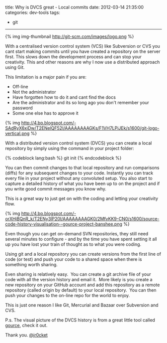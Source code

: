 title: Why is DVCS great - Local commits
date: 2012-03-14 21:35:00
categories: dev-tools
tags: 
- git
---

{% img img-thumbnail http://git-scm.com/images/logo.png %}

With a centralised version control system (VCS) like Subversion or CVS you cant start making commits until you have created a repository on the server first.  This slows down the development process and can stop your creativity.  This and other reasons are why I now use a distributed approach using Git.

<!-- more -->

This limitation is a major pain if you are:

*   Off-line
*   Not the administrator
*   Have forgotten how to do it and cant find the docs
*   Are the administrator and its so long ago you don't remember your password
*   Some one else has to approve it<div class="separator" style="clear: both; text-align: center;">

{% img http://4.bp.blogspot.com/-SAdRyX6xiDw/T2ENelQF52I/AAAAAAAAGKs/F1VH7LPiJEk/s1600/git-logo-vertical.png %}

With a distributed version control system (DVCS) you can create a local repository by simply using the command in your project folder:

{% codeblock lang:bash %}
git init 
{% endcodeblock %}

You can then commit changes to that local repository and run comparisons (diffs) for any subsequent changes to your code.  Instantly you can track every file in your project without any convoluted setup.  You also start to capture a detailed history of what you have been up to on the project and if you write good commit messages you know why.

This is a great way to just get on with the coding and letting your creativity flow.

{% img http://4.bp.blogspot.com/-orXHjBQnR_k/T2ENy3lP20I/AAAAAAAAGK0/2MfvKK9-CN0/s1600/source-code-history-visualisation--gource-project-banshee.png %}

Even though you can get on-demand SVN repositories, they still need several minutes to configure - and by the time you have spent setting it all up you have lost your train of thought as to what you were coding.

Using git and a local repository you can create versions from the first line of code (or test) and push your code to a shared space when there is something worth sharing.

Even sharing is relatively easy.&nbsp; You can create a git archive file of your code with all the version history and email it.&nbsp; More likely is you create a new repository on your GitHub account and add this repository as a remote repository (called origin by default) to your local repository.&nbsp; You can then push your changes to the on-line repo for the world to enjoy.

This is just one reason I like Git, Mercurial and Bazaar over Subversion and CVS.

P.s. The visual picture of the DVCS history is from a great little tool called [gource](http://code.google.com/p/gource/), check it out.

Thank you.
[@jr0cket](https://twitter.com/jr0cket)
